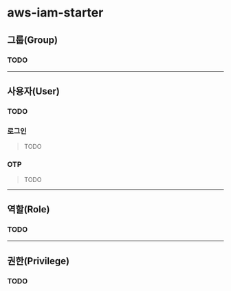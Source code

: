 # aws-iam-starter

## 그룹(Group)
### TODO
> 

---

## 사용자(User)
### TODO
> 

### 로그인
> TODO

### OTP
> TODO

---

## 역할(Role)
### TODO
> 

---

## 권한(Privilege)
### TODO
> 
